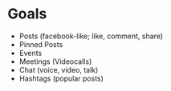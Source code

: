 # Goals

-   Posts (facebook-like; like, comment, share)
-   Pinned Posts
-   Events
-   Meetings (Videocalls)
-   Chat (voice, video, talk)
-   Hashtags (popular posts)
